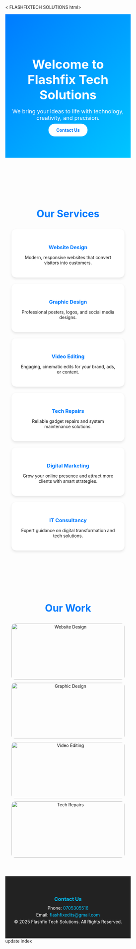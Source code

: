 < FLASHFIXTECH SOLUTIONS html>
<html lang="en">
<head>
  <meta charset="UTF-8" />
  <meta name="viewport" content="width=device-width, initial-scale=1.0" />
  <title>Flashfix Tech Solutions</title>
  <style>
    /* ===== RESET ===== */
    * {
      margin: 0;
      padding: 0;
      box-sizing: border-box;
    }

    body {
      font-family: "Poppins", sans-serif;
      background: #f4f8ff;
      color: #333;
      line-height: 1.6;
      scroll-behavior: smooth;
    }

    header {
      background: linear-gradient(135deg, #007bff, #00c6ff);
      color: white;
      text-align: center;
      padding: 80px 20px;
    }

    header h1 {
      font-size: 2.5rem;
      margin-bottom: 10px;
    }

    header p {
      font-size: 1.1rem;
      margin-bottom: 20px;
    }

    .btn {
      background: white;
      color: #007bff;
      padding: 12px 25px;
      border-radius: 30px;
      text-decoration: none;
      font-weight: bold;
      transition: 0.3s;
    }

    .btn:hover {
      background: #e6e6e6;
    }

    /* ===== SERVICES ===== */
    section {
      padding: 60px 20px;
      text-align: center;
    }

    h2 {
      color: #007bff;
      font-size: 2rem;
      margin-bottom: 30px;
    }

    .services {
      display: grid;
      grid-template-columns: repeat(auto-fit, minmax(250px, 1fr));
      gap: 20px;
      max-width: 1000px;
      margin: 0 auto;
    }

    .service {
      background: white;
      padding: 25px;
      border-radius: 15px;
      box-shadow: 0 4px 8px rgba(0,0,0,0.1);
      transition: transform 0.3s ease;
    }

    .service:hover {
      transform: translateY(-5px);
    }

    .service h3 {
      color: #007bff;
      margin-bottom: 10px;
    }

    /* ===== GALLERY ===== */
    .gallery {
      display: grid;
      grid-template-columns: repeat(auto-fit, minmax(200px, 1fr));
      gap: 10px;
      max-width: 900px;
      margin: 0 auto;
    }

    .gallery img {
      width: 100%;
      border-radius: 10px;
      height: 180px;
      object-fit: cover;
    }

    /* ===== CONTACT ===== */
    footer {
      background: #222;
      color: white;
      text-align: center;
      padding: 40px 20px;
    }

    footer h3 {
      color: #00c6ff;
      margin-bottom: 10px;
    }

    footer p {
      margin: 5px 0;
    }

    footer a {
      color: #00c6ff;
      text-decoration: none;
    }

    footer a:hover {
      text-decoration: underline;
    }

    /* ===== MOBILE ===== */
    @media (max-width: 768px) {
      header h1 {
        font-size: 2rem;
      }
      .btn {
        padding: 10px 20px;
      }
    }
  </style>
</head>
<body>
  <header>
    <h1>Welcome to Flashfix Tech Solutions</h1>
    <p>We bring your ideas to life with technology, creativity, and precision.</p>
    <a href="#contact" class="btn">Contact Us</a>
  </header>

  <section id="services">
    <h2>Our Services</h2>
    <div class="services">
      <div class="service">
        <h3>Website Design</h3>
        <p>Modern, responsive websites that convert visitors into customers.</p>
      </div>
      <div class="service">
        <h3>Graphic Design</h3>
        <p>Professional posters, logos, and social media designs.</p>
      </div>
      <div class="service">
        <h3>Video Editing</h3>
        <p>Engaging, cinematic edits for your brand, ads, or content.</p>
      </div>
      <div class="service">
        <h3>Tech Repairs</h3>
        <p>Reliable gadget repairs and system maintenance solutions.</p>
      </div>
      <div class="service">
        <h3>Digital Marketing</h3>
        <p>Grow your online presence and attract more clients with smart strategies.</p>
      </div>
      <div class="service">
        <h3>IT Consultancy</h3>
        <p>Expert guidance on digital transformation and tech solutions.</p>
      </div>
    </div>
  </section>

  <section id="gallery">
    <h2>Our Work</h2>
    <div class="gallery">
      <img src="https://source.unsplash.com/400x300/?webdesign" alt="Website Design">
      <img src="https://source.unsplash.com/400x300/?graphic,design" alt="Graphic Design">
      <img src="https://source.unsplash.com/400x300/?video,editing" alt="Video Editing">
      <img src="https://source.unsplash.com/400x300/?computer,repair" alt="Tech Repairs">
    </div>
  </section>

  <footer id="contact">
    <h3>Contact Us</h3>
    <p>Phone: <a href="tel:0705305516">0705305516</a></p>
    <p>Email: <a href="mailto:flashfixedits@gmail.com">flashfixedits@gmail.com</a></p>
    <p>&copy; 2025 Flashfix Tech Solutions. All Rights Reserved.</p>
  </footer>

  <script>
    // Simple scroll alert
    document.querySelector('.btn').addEventListener('click', () => {
      alert('Thanks for reaching out to Flashfix Tech Solutions!');
    });
  </script>
</body>
</html>
update index 
